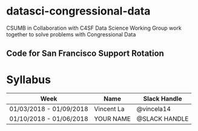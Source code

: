 # datasci-congressional-data
CSUMB in Collaboration with C4SF Data Science Working Group work together to solve problems with Congressional Data

## Code for San Francisco Support Rotation
# Syllabus
| Week        | Name | Slack Handle |
|------------ |------|------------  |
| 01/03/2018 - 01/09/2018 | Vincent La     | @vincela14 |
| 01/10/2018 - 01/06/2018 | YOUR NAME     | @SLACK HANDLE |

